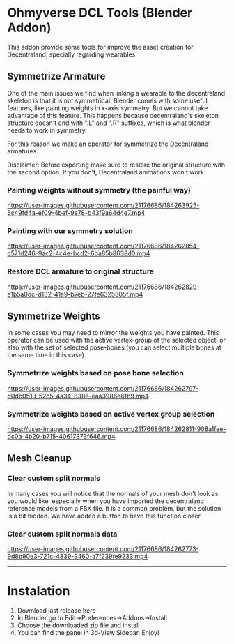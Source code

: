 # Ohmyverse DCL Tools (Blender Addon)

This addon provide some tools for improve the asset creation for Decentraland, specially regarding wearables.

## Symmetrize Armature 
One of the main issues we find when linking a wearable to the decentraland skeleton is that it is not symmetrical. Blender comes with some useful features, like painting weights in x-axis symmetry. But we cannot take advantage of this feature. This happens because decentraland's skeleton structure doesn't end with ".L" and ".R" suffixes, which is what blender needs to work in symmetry.

For this reason we make an operator for symmetrize the Decentraland armatures.

Disclaimer: Before exporting make sure to restore the original structure with the second option. If you don't, Decentraland animations won't work.

### Painting weights without symmetry (the painful way)

https://user-images.githubusercontent.com/21176686/184263925-5c49fd4a-ef09-4bef-9e78-b43f9a64d4e7.mp4


### Painting with our symmetry solution

https://user-images.githubusercontent.com/21176686/184262854-c571d246-9ac2-4c4e-bcd2-6ba85b8638d0.mp4


### Restore DCL armature to original structure

https://user-images.githubusercontent.com/21176686/184262829-e1b5a0dc-d132-41a9-b7eb-27fe6325305f.mp4



## Symmetrize Weights
In some cases you may need to mirror the weights you have painted. This operator can be used with the active vertex-group of the selected object, or also with the set of selected pose-bones (you can select multiple bones at the same time in this case).

### Symmetrize weights based on pose bone selection

https://user-images.githubusercontent.com/21176686/184262797-d0db0513-52c5-4a34-838e-eaa3986e6fb9.mp4


### Symmetrize weights based on active vertex group selection

https://user-images.githubusercontent.com/21176686/184262811-908a1fee-dc0a-4b20-b715-40617373f646.mp4


## Mesh Cleanup
### Clear custom split normals
In many cases you will notice that the normals of your mesh don't look as you would like, especially when you have imported the decentraland reference models from a FBX file. It is a common problem, but the solution is a bit hidden. We have added a button to have this function closer.


### Clear custom split normals data

https://user-images.githubusercontent.com/21176686/184262773-9d8b90e3-721c-4839-9460-a7f239fe9233.mp4


---
# Instalation
1. Download last release here
2. In Blender go to Edit->Preferences->Addons->Install
3. Choose the downloaded zip file and install
4. You can find the panel in 3d-View Sidebar. Enjoy!
